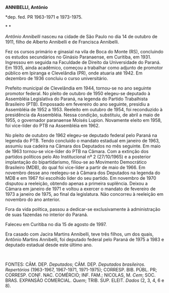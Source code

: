 **ANNIBELLI, Antônio**

\*dep. fed. PR 1963-1971 e 1973-1975.

* *

*Antônio Annibelli* nasceu na cidade de São Paulo no dia 14 de outubro
de 1911, filho de Alberto Annibelli e de Francisca Annibelli.

Fez os cursos primário e ginasial na vila de Boca do Monte (RS),
concluindo os estudos secundários no Ginásio Paranaense, em Curitiba, em
1931. Ingressou em seguida na Faculdade de Direito da Universidade do
Paraná. Em 1935, ainda acadêmico, começou a trabalhar como adjunto de
promotor público em Ipiranga e Clevelândia (PR), onde atuaria até 1942.
Em dezembro de 1936 concluiu o curso universitário.

Prefeito municipal de Clevelândia em 1944, tornou-se no ano seguinte
promotor federal. No pleito de outubro de 1950 elegeu-se deputado à
Assembléia Legislativa do Paraná, na legenda do Partido Trabalhista
Brasileiro (PTB). Empossado em fevereiro do ano seguinte, presidiu a
Assembléia de 1952 a 1953. Reeleito em outubro de 1954, foi reconduzido
à presidência da Assembléia. Nessa condição, substituiu, de abril a maio
de 1955, o governador paranaense Moisés Lupion. Novamente eleito em
1958, foi vice-líder do PTB na Assembléia em 1962.

No pleito de outubro de 1962 elegeu-se deputado federal pelo Paraná na
legenda do PTB. Tendo concluído o mandato estadual em janeiro de 1963,
assumiu sua cadeira na Câmara dos Deputados no mês seguinte. Em maio de
1963 tornou-se vice-líder do PTB na Câmara. Com a extinção dos partidos
políticos pelo Ato Institucional nº 2 (27/10/1965) e a posterior
implantação do bipartidarismo, filiou-se ao Movimento Democrático
Brasileiro (MDB), do qual foi vice-líder a partir de maio de 1966. Em
novembro desse ano reelegeu-se à Câmara dos Deputados na legenda do MDB
e em 1967 foi escolhido líder do seu partido. Em novembro de 1970
disputou a reeleição, obtendo apenas a primeira suplência. Deixou a
Câmara em janeiro de 1971 e voltou a exercer o mandato de fevereiro de
1973 a janeiro de 1975, ao final da legislatura. Não concorreu à
reeleição em novembro do ano anterior.

Fora da vida política, passou a dedicar-se exclusivamente à
administração de suas fazendas no interior do Paraná.

Faleceu em Curitiba no dia 15 de agosto de 1997.

Era casado com Jacira Martins Annibelli, teve três filhos, um dos quais,
Antônio Martins Annibelli, foi deputado federal pelo Paraná de 1975 a
1983 e deputado estadual desde este último ano.

 

FONTES: CÂM. DEP. *Deputados*; CÂM. DEP. *Deputados brasileiros.
Repertórios* (1963-1967, 1967-1971, 1971-1975); CORRESP. BIB. PÚBL. PR;
CORRESP. CONF. NAC. COMÉRCIO; INF. FAM.; NICOLAS, M. *Cem*; SOC. BRAS.
EXPANSÃO COMERCIAL. *Quem*; TRIB. SUP. ELEIT. *Dados* (2, 3, 4, 6 e 8).

 

